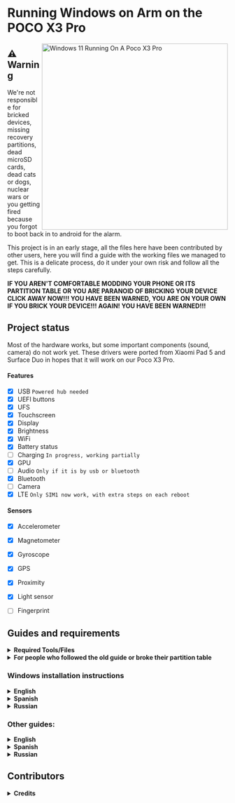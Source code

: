 # Running Windows on Arm on the POCO X3 Pro

<img align="right" src="https://github.com/wormstest/src_vayu_windows/blob/main/Vayu-Windows11 (3).png" width="425" alt="Windows 11 Running On A Poco X3 Pro">

## ⚠️ **Warning**

We're not responsible for bricked devices, missing recovery partitions, dead microSD cards, dead cats or dogs, nuclear wars or you getting fired because you forgot to boot back in to android for the alarm.

This project is in an early stage, all the files here have been contributed by other users, here you will find a guide with the working files we managed to get. This is a delicate process, do it under your own risk and follow all the steps carefully.

**IF YOU AREN'T COMFORTABLE MODDING YOUR PHONE OR ITS PARTITION TABLE OR YOU ARE PARANOID OF BRICKING YOUR DEVICE CLICK AWAY NOW!!! YOU HAVE BEEN WARNED, YOU ARE ON YOUR OWN IF YOU BRICK YOUR DEVICE!!! AGAIN! YOU HAVE BEEN WARNED!!!**

## Project status

Most of the hardware works, but some important components (sound, camera) do not work yet. These drivers were ported from Xiaomi Pad 5 and Surface Duo in hopes that it will work on our Poco X3 Pro.

#### Features

- [x] USB ```Powered hub needed```
- [x] UEFI buttons
- [x] UFS
- [x] Touchscreen
- [x] Display
- [x] Brightness
- [x] WiFi
- [x] Battery status
- [ ] Charging ```In progress, working partially```
- [x] GPU
- [ ] Audio ```Only if it is by usb or bluetooth```
- [x] Bluetooth
- [ ] Camera
- [x] LTE ```Only SIM1 now work, with extra steps on each reboot```

#### Sensors
- [x] Accelerometer
- [x] Magnetometer
- [x] Gyroscope 
- [x] GPS
- [x] Proximity
- [x] Light sensor
- [ ] Fingerprint


## Guides and requirements

<details> 
<summary><strong>Required Tools/Files</strong></summary>

Human:

- Understand English, Spanish or Russian 

- Understand how to use TWRP

- Understand how to use CMD

- Functioning brain

PC:

- [Windows on ARM image](https://uupdump.net/) (Windows 11 is recommended)

- [platform-tools](https://developer.android.com/studio/releases/platform-tools).

- [DriverUpdater](https://github.com/WOA-Project/DriverUpdater/releases/) to install the [drivers](https://github.com/degdag/Vayu-Drivers/releases/latest)

- [Binaries](../../releases/tag/binaries) required for partitioning

Phone:
- [UEFI image](https://github.com/degdag/edk2-msm/releases/latest) for Poco X3 Pro

- [TWRP](https://twrp.me/xiaomi/xiaomipocox3pro.html) for Poco X3 Pro.

</details> 

<details> 

<summary><strong>For people who followed the old guide or broke their partition table</strong></summary>
  
<details> 

<summary><strong>English</strong></summary>

[Transition from the old guide](guide/English/0-transition-en.md)
  
</details> 

<details> 

<summary><strong>Spanish</strong></summary>

[Transicion desde la guia vieja](guide/Español/0-transicion-es.md)
  
</details> 

<details> 

<summary><strong>Russian</strong></summary>

[Переход со старого руководства](/guide/Russian/0-transicion-ru.md)
  
</details> 

</details> 

### Windows installation instructions

<details> 

<summary><strong>English</strong></summary>

1 - [Create partitions](guide/English/1-partition-en.md)

2 - [Install Windows](guide/English/2-install-en.md)
  
</details> 
  
<details> 

<summary><strong>Spanish</strong></summary>

1 - [Crear particiones](guide/Español/1-particiones-es.md)

2 - [Instalar Windows](guide/Español/2-instalacion-es.md)
  
</details> 

<details> 
  
<summary><strong>Russian</strong></summary>

1 - [Создание разделов](/guide/Russian/1-partitions-ru.md)

2 - [Установка Windows](/guide/Russian/2-install-ru.md)
  
</details> 

### Other guides:

<details> 

<summary><strong>English</strong></summary>

- [If you just want to update the drivers follow these commands](guide/English/update-en.md)

- [If you want to uninstall Windows follow these commands](guide/English/delete-en.md)
  
</details> 

<details> 

<summary><strong>Spanish</strong></summary>

- [Si solo quieres actualizar los drivers sigue estos comandos](guide/Español/Actualizar-es.md)

- [Si solo quieres desinstalar Windows sigue estos comandos commands](guide/Español/Eliminar-es.md)
  
</details> 

<details> 

<summary><strong>Russian</strong></summary>

- [Если вы хотите обновить драйвера следуйте этим командам](guide/Russian/update-ru.md)

- [Если вы хотите удалить Windows следуйте этим командам](guide/Russian/delete-ru.md)

</details> 

## Contributors

<details> 

<summary><b><strong>Credits</strong></b></summary>

- [Icesito68](https://github.com/Icesito68) ```Made Windows partitioning commands and made this repo```

- [Map220v](https://github.com/map220v) ```Provided help and vayu UEFI uses nabu UFS patches and ACPI and also ported mi pad 5 drivers```

- [Degdag](https://github.com/degdag) ```Improves UEFI and ported drivers```

- [Halal-Beef](https://github.com/halal-beef) ```Built EDK2 and modified it enough to boot Windows, also ported drivers```
  
- [Renegade Project](https://github.com/edk2-porting) ```Making the core of this project```

- [gus33000](https://github.com/gus33000) ```Providing help, also made base install guide, all of the original drivers and the msc script```

- [Renegade Project Discord members](https://discord.gg/XXBWfag) ```Provided Help```
 
- [ArturoGC06](https://github.com/ArturoGC06) ```Helped in the beginning of the project to the translations and gave Windows data```

- [SebastianZSXS](https://github.com/SebastianZSXS) ```Helped to patch Windows PE```

- [MollySophia](https://github.com/MollySophia) ```Helped to fix battery status```

- [haouarihk](https://github.com/haouarihk) ```Great suggestions on the command notes, also made the new guide```

- [bibarub](https://github.com/bibarub) ```Guide improvenents```

- [wormstest](https://github.com/wormstest) ```Translate guide to Russian``` 

</details>  

